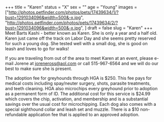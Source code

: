 +++
title = "Karen"
status = "X"
sex = ""
age = "Young"
images = ["http://photos.petfinder.com/photos/pets/17439634/1/?bust=1291034096&width=500&-x.jpg",
"http://photos.petfinder.com/photos/pets/17439634/2/?bust=1291034096&width=500&-x.jpg",
]
draft = false
slug = "Karen"
+++
Meet Barts Kashi - better known as Karen.  She is only a year and a half old.  Karen just came off the track on Labor Day and she seems pretty reserved for such a young dog.  She tested well with a small dog, she is good on leash and loves to go for walks!


  If you are traveling from out of the area to meet Karen at an event, please e-mail Jorene at joreneross@aol.com or call 515-967-6564 and we will do our best to make sure she is present.

The adoption fee for greyhounds through HGA is $250. This fee pays for medical costs including spay/neuter surgery, shots, parasite treatments, and teeth cleaning.  HGA also microchips every greyhound prior to adoption as a permanent form of ID.  The additional cost for this service is $24.99 which covers the chip, activation, and membership and is a substantial savings over the usual cost for microchipping.  Each dog also comes with a special sighthound collar and leash set and muzzle. There is a $10 non-refundable application fee that is applied to an approved adoption.
